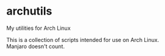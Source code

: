 # archutils
My utilities for Arch Linux

This is a collection of scripts intended for use on Arch Linux.<br>
Manjaro doesn't count.

